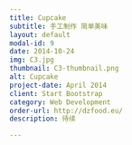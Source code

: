 ```yaml
---
title: Cupcake
subtitle: 手工制作 简单美味
layout: default
modal-id: 9
date: 2014-10-24
img: C3.jpg
thumbnail: C3-thumbnail.png
alt: Cupcake
project-date: April 2014
client: Start Bootstrap
category: Web Development
order-url: http://dzfood.eu/
description: 待续

---
```

